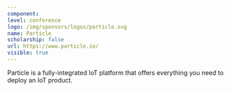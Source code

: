 ```yaml
---
component:
level: conference
logo: /img/sponsors/logos/particle.svg
name: Particle
scholarship: false
url: https://www.particle.io/
visible: true
---
```


Particle is a fully-integrated IoT platform that offers everything you need to deploy an IoT product.
